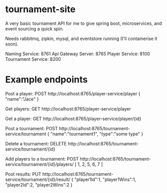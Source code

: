 # tournament-site

A very basic tournament API for me to give spring boot, microservices, and event sourcing a quick spin.

Needs rabbitmq, zipkin, mysql, and eventstore running (I'll containerise it soon).

Naming Service: 8761
Api Gateway Server: 8765
Player Service: 8100
Tournament Service: 8200

# Example endpoints

Post a player:
POST http://localhost:8765/player-service/player
{
	"name":"Jace"
}

Get players:
GET http://localhost:8765/player-service/player

Get a player:
GET http://localhost:8765/player-service/player/{id}

Post a tournament:
POST http://localhost:8765/tournament-service/tournament
{
	"name":"tournament1",
	"type":"some type"
}

Delete a tournament:
DELETE http://localhost:8765/tournament-service/tournament/{id}

Add players to a tournament:
POST http://localhost:8765/tournament-service/tournament/{id}/players/
[
  1,
  2,
  5,
  6,
  7
]

Post results:
PUT http://localhost:8765/tournament-service/tournament/{id}/result/
{
	"player1Id":1,
	"player1Wins":1,
	"player2Id":2,
	"player2Wins":2
}
